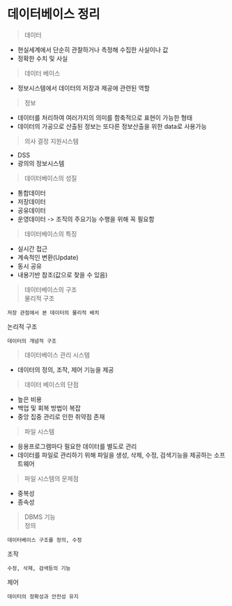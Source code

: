 # 데이터베이스 정리
> 데이터<br>
- 현실세계에서 단순히 관찰하거나 측정해 수집한 사실이나 값
- 정확한 수치 및 사실
> 데이터 베이스
- 정보시스템에서 데이터의 저장과 제공에 관련된 역할
> 정보<br>
- 데이터를 처리하여 여러가지의 의미를 함축적으로 표현이 가능한 형태
- 데이터의 가공으로 산출된 정보는 또다른 정보산출을 위한 data로 사용가능
> 의사 결정 지원시스템<br>
- DSS
- 광의의 정보시스템
> 데이터베이스의 성질<br>
- 통합데이터
- 저장데이터
- 공유데이터
- 운영데이터 -> 조직의 주요기능 수행을 위해 꼭 필요함
> 데이터베이스의 특징<br>
- 실시간 접근
- 계속적인 변환(Update)
- 동시 공유
- 내용기반 참조(값으로 찾을 수 있음)
> 데이터베이스의 구조<br>
물리적 구조
```
저장 관점에서 본 데이터의 물리적 배치
```
논리적 구조
```
데이터의 개념적 구조
```
> 데이터베이스 관리 시스템<br>
- 데이터의 정의, 조작, 제어 기능을 제공
> 데이터 베이스의 단점<br>
- 높은 비용
- 백업 및 회복 방법이 복잡
- 중앙 집중 관리로 인한 취약점 존재
> 파일 시스템<br>
- 응용프로그램마다 필요한 데이터를 별도로 관리
- 데이터를 파일로 관리하기 위해 파일을 생성, 삭제, 수정, 검색기능을 제공하는 소프트웨어
> 파일 시스템의 문제점<br>
- 중복성
- 종속성
> DBMS 기능<br>
정의
```
데이터베이스 구조를 정의, 수정
```
조작
```
수정, 삭제, 검색등의 기능
```
제어
```
데이터의 정확성과 안전성 유지
```




















